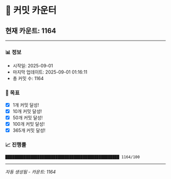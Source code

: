 # 🔢 커밋 카운터

## 현재 카운트: 1164

---

### 📊 정보
- 시작일: 2025-09-01
- 마지막 업데이트: 2025-09-01 01:16:11
- 총 커밋 수: 1164

### 🎯 목표
- [x] 1개 커밋 달성!
- [x] 10개 커밋 달성!
- [x] 50개 커밋 달성!
- [x] 100개 커밋 달성!
- [x] 365개 커밋 달성!

### 📈 진행률
```
██████████████████████████████████████████████████ 1164/100
```

---
*자동 생성됨 - 카운트: 1164*
